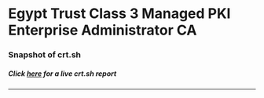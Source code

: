 # Egypt Trust Class 3 Managed PKI Enterprise Administrator CA
### Snapshot of crt.sh
##### Click [here](https://crt.sh/?q=1F17F2CBB109F01C885C94D9E74A48625AE9659665D6D7E7BC5A10332976370F) for a live crt.sh report

---
